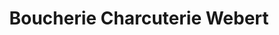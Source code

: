 ---
title: "Boucherie Charcuterie Webert"
url: /culan/boucherie-charcuterie-webert/
shop: boucherie
---